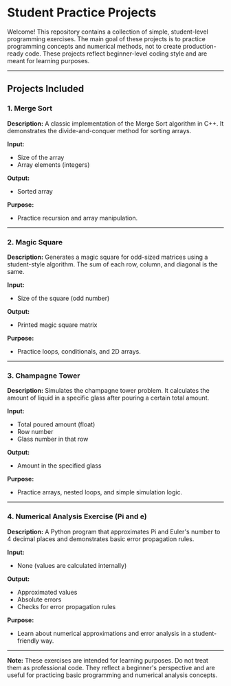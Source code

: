 # Student Practice Projects

Welcome! This repository contains a collection of simple, student-level programming exercises. The main goal of these projects is to practice programming concepts and numerical methods, not to create production-ready code. These projects reflect beginner-level coding style and are meant for learning purposes.

---

## Projects Included

### 1. Merge Sort
**Description:**
A classic implementation of the Merge Sort algorithm in C++. It demonstrates the divide-and-conquer method for sorting arrays.

**Input:**
- Size of the array
- Array elements (integers)

**Output:**
- Sorted array

**Purpose:**
- Practice recursion and array manipulation.

---

### 2. Magic Square
**Description:**
Generates a magic square for odd-sized matrices using a student-style algorithm. The sum of each row, column, and diagonal is the same.

**Input:**
- Size of the square (odd number)

**Output:**
- Printed magic square matrix

**Purpose:**
- Practice loops, conditionals, and 2D arrays.

---

### 3. Champagne Tower
**Description:**
Simulates the champagne tower problem. It calculates the amount of liquid in a specific glass after pouring a certain total amount.

**Input:**
- Total poured amount (float)
- Row number
- Glass number in that row

**Output:**
- Amount in the specified glass

**Purpose:**
- Practice arrays, nested loops, and simple simulation logic.

---

### 4. Numerical Analysis Exercise (Pi and e)
**Description:**
A Python program that approximates Pi and Euler's number to 4 decimal places and demonstrates basic error propagation rules.

**Input:**
- None (values are calculated internally)

**Output:**
- Approximated values
- Absolute errors
- Checks for error propagation rules

**Purpose:**
- Learn about numerical approximations and error analysis in a student-friendly way.

---

**Note:**
These exercises are intended for learning purposes. Do not treat them as professional code. They reflect a beginner's perspective and are useful for practicing basic programming and numerical analysis concepts.

